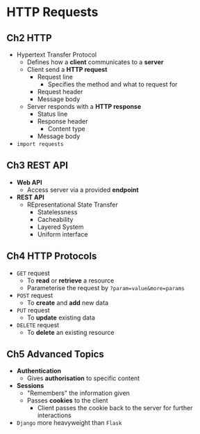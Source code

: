 # HTTP Requests

## Ch2 HTTP

- Hypertext Transfer Protocol
  - Defines how a **client** communicates to a **server**
  - Client send a **HTTP request**
    - Request line
      - Specifies the method and what to request for
    - Request header
    - Message body
  - Server responds with a **HTTP response**
    - Status line
    - Response header
      - Content type
    - Message body
- `import requests`

## Ch3 REST API

- **Web API**
  - Access server via a provided **endpoint**
- **REST API**
  - REpresentational State Transfer
    - Statelessness
    - Cacheability
    - Layered System
    - Uniform interface

## Ch4 HTTP Protocols

- `GET` request
  - To **read** or **retrieve** a resource
  - Parameterise the request by `?param=value&more=params`
- `POST` request
  - To **create** and **add** new data
- `PUT` request
  - To **update** existing data
- `DELETE` request
  - To **delete** an existing resource

## Ch5 Advanced Topics

- **Authentication**
  - Gives **authorisation** to specific content
- **Sessions**
  - "Remembers" the information given
  - Passes **cookies** to the client
    - Client passes the cookie back to the server for further interactions
- `Django` more heavyweight than `Flask`
